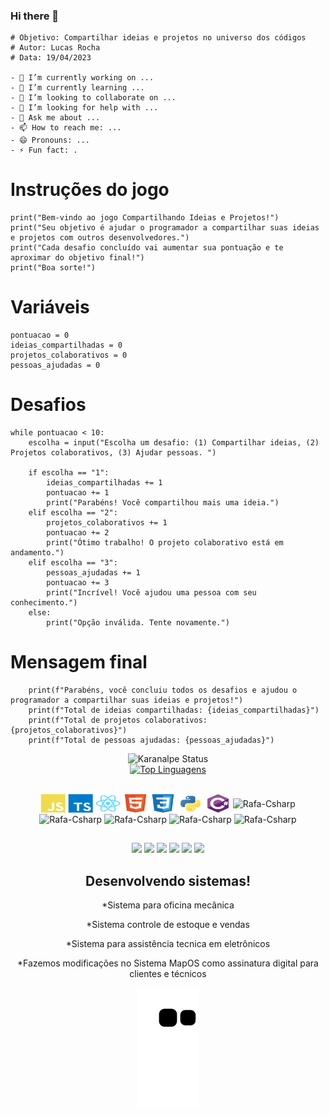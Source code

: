 ### Hi there 👋

<!--
**lrochawl/lrochawl** is a ✨ _special_ ✨ repository because its `README.md` (this file) appears on your GitHub profile.

Here are some ideas to get you started:

    - 🔭 I’m currently working on ...
    - 🌱 I’m currently learning ...
    - 👯 I’m looking to collaborate on ...
    - 🤔 I’m looking for help with ...
    - 💬 Ask me about ...
    - 📫 How to reach me: ...
    - 😄 Pronouns: ...
    - ⚡ Fun fact: ...
    -->


    # Objetivo: Compartilhar ideias e projetos no universo dos códigos
    # Autor: Lucas Rocha
    # Data: 19/04/2023
    
    - 🔭 I’m currently working on ...
    - 🌱 I’m currently learning ...
    - 👯 I’m looking to collaborate on ...
    - 🤔 I’m looking for help with ...
    - 💬 Ask me about ...
    - 📫 How to reach me: ...
    - 😄 Pronouns: ...
    - ⚡ Fun fact: .

# Instruções do jogo
    print("Bem-vindo ao jogo Compartilhando Ideias e Projetos!")
    print("Seu objetivo é ajudar o programador a compartilhar suas ideias e projetos com outros desenvolvedores.")
    print("Cada desafio concluído vai aumentar sua pontuação e te aproximar do objetivo final!")
    print("Boa sorte!")

# Variáveis
    pontuacao = 0
    ideias_compartilhadas = 0
    projetos_colaborativos = 0
    pessoas_ajudadas = 0

# Desafios
    while pontuacao < 10:
        escolha = input("Escolha um desafio: (1) Compartilhar ideias, (2) Projetos colaborativos, (3) Ajudar pessoas. ")

        if escolha == "1":
            ideias_compartilhadas += 1
            pontuacao += 1
            print("Parabéns! Você compartilhou mais uma ideia.")
        elif escolha == "2":
            projetos_colaborativos += 1
            pontuacao += 2
            print("Ótimo trabalho! O projeto colaborativo está em andamento.")
        elif escolha == "3":
            pessoas_ajudadas += 1
            pontuacao += 3
            print("Incrível! Você ajudou uma pessoa com seu conhecimento.")
        else:
            print("Opção inválida. Tente novamente.")
    
# Mensagem final
        print(f"Parabéns, você concluiu todos os desafios e ajudou o programador a compartilhar suas ideias e projetos!")
        print(f"Total de ideias compartilhadas: {ideias_compartilhadas}")
        print(f"Total de projetos colaborativos: {projetos_colaborativos}")
        print(f"Total de pessoas ajudadas: {pessoas_ajudadas}")


<div align="center">
   
   ![Karanalpe Status](https://github-readme-stats.vercel.app/api?username=lrochawl&show_icons=true)<br/>
   [![Top Linguagens](https://github-readme-stats.vercel.app/api/top-langs/?username=lrochawl&layout=compact)](https://github.com/anuraghazra/github-readme-stats)
 <!-- <img height="180em" src="https://github-readme-stats-sigma-five.vercel.app/api?username=lrochawl&show_icons=true&theme=dark&include_all_commits=true&count_private=true"/>
  <img height="180em" src="https://github-readme-stats-sigma-five.vercel.app/api/top-langs/?username=lrochawl&layout=compact&langs_count=7&theme=dark"/>
-->
</div>
<div style="display: inline_block" align="center"><br>
  <img align="center" alt="Rafa-Js" height="30" width="40" src="https://raw.githubusercontent.com/devicons/devicon/master/icons/javascript/javascript-plain.svg">
  <img align="center" alt="Rafa-Ts" height="30" width="40" src="https://raw.githubusercontent.com/devicons/devicon/master/icons/typescript/typescript-plain.svg">
  <img align="center" alt="Rafa-React" height="30" width="40" src="https://raw.githubusercontent.com/devicons/devicon/master/icons/react/react-original.svg">
  <img align="center" alt="Rafa-HTML" height="30" width="40" src="https://raw.githubusercontent.com/devicons/devicon/master/icons/html5/html5-original.svg">
  <img align="center" alt="Rafa-CSS" height="30" width="40" src="https://raw.githubusercontent.com/devicons/devicon/master/icons/css3/css3-original.svg">
  <img align="center" alt="Rafa-Python" height="30" width="40" src="https://raw.githubusercontent.com/devicons/devicon/master/icons/python/python-original.svg">
  <img align="center" alt="Rafa-Csharp" height="30" width="40" src="https://raw.githubusercontent.com/devicons/devicon/master/icons/csharp/csharp-original.svg">
  <img align="center" alt="Rafa-Csharp" height="40" width="40" src="https://cdn.jsdelivr.net/gh/devicons/devicon/icons/php/php-plain.svg">
  <img align="center" alt="Rafa-Csharp" height="30" width="40" src="https://cdn.jsdelivr.net/gh/devicons/devicon/icons/android/android-original.svg">
  <img align="center" alt="Rafa-Csharp" height="30" width="40" src="https://cdn.jsdelivr.net/gh/devicons/devicon/icons/filezilla/filezilla-plain.svg">
  <img align="center" alt="Rafa-Csharp" height="30" width="40" src="https://cdn.jsdelivr.net/gh/devicons/devicon/icons/google/google-original.svg">
  <img align="center" alt="Rafa-Csharp" height="30" width="40" src="https://cdn.jsdelivr.net/gh/devicons/devicon/icons/codeigniter/codeigniter-plain.svg">
</div>
  
  ##
 
<div align="center"> 
  <a href="https://www.youtube.com/c/LogisticaemfoocoBlogspotwltopos" target="_blank"><img src="https://img.shields.io/badge/YouTube-FF0000?style=for-the-badge&logo=youtube&logoColor=white" target="_blank"></a>
  <a href="https://instagram.com/lrochawl" target="_blank"><img src="https://img.shields.io/badge/-Instagram-%23E4405F?style=for-the-badge&logo=instagram&logoColor=white" target="_blank"></a>
 	<a href="https://pt-br.facebook.com/lrocha.wl" target="_blank"><img src="https://img.shields.io/badge/Facebook-1877F2?style=for-the-badge&logo=facebook&logoColor=white" target="_blank"></a>
 <a href="https://api.whatsapp.com/send?phone=5571987149846&text=Ol%C3%A1!" target="_blank"><img src="https://img.shields.io/badge/WhatsApp-25D366?style=for-the-badge&logo=whatsapp&logoColor=white" target="_blank"></a> 
  <a href = "mailto:wltopos@gmail.com"><img src="https://img.shields.io/badge/-Gmail-%23333?style=for-the-badge&logo=gmail&logoColor=white" target="_blank"></a>
  <a href="https://www.linkedin.com/in/lucaswrocha/" target="_blank"><img src="https://img.shields.io/badge/-LinkedIn-%230077B5?style=for-the-badge&logo=linkedin&logoColor=white" target="_blank"></a> 
  
 ##
  <h2>Desenvolvendo sistemas!</h2>
  <p>*Sistema para oficina mecânica</p>
  <p>*Sistema controle de estoque e vendas</p>
  <p>*Sistema para assistência tecnica em eletrônicos</p>
  <p>*Fazemos modificações no Sistema MapOS como assinatura digital para clientes e técnicos</p>
  
  
 ![Snake animation](https://github.com/lrochawl/lrochawl/blob/output/github-contribution-grid-snake.svg) 
  
</div>

 
